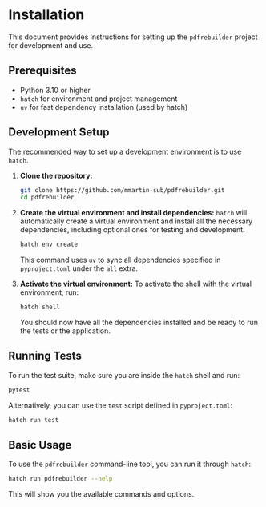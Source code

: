 # Installation

This document provides instructions for setting up the `pdfrebuilder` project for development and use.

## Prerequisites

- Python 3.10 or higher
- `hatch` for environment and project management
- `uv` for fast dependency installation (used by hatch)

## Development Setup

The recommended way to set up a development environment is to use `hatch`.

1.  **Clone the repository:**
    ```bash
    git clone https://github.com/mmartin-sub/pdfrebuilder.git
    cd pdfrebuilder
    ```

2.  **Create the virtual environment and install dependencies:**
    `hatch` will automatically create a virtual environment and install all the necessary dependencies, including optional ones for testing and development.
    ```bash
    hatch env create
    ```
    This command uses `uv` to sync all dependencies specified in `pyproject.toml` under the `all` extra.

3.  **Activate the virtual environment:**
    To activate the shell with the virtual environment, run:
    ```bash
    hatch shell
    ```
    You should now have all the dependencies installed and be ready to run the tests or the application.

## Running Tests

To run the test suite, make sure you are inside the `hatch` shell and run:
```bash
pytest
```
Alternatively, you can use the `test` script defined in `pyproject.toml`:
```bash
hatch run test
```

## Basic Usage

To use the `pdfrebuilder` command-line tool, you can run it through `hatch`:
```bash
hatch run pdfrebuilder --help
```
This will show you the available commands and options.
